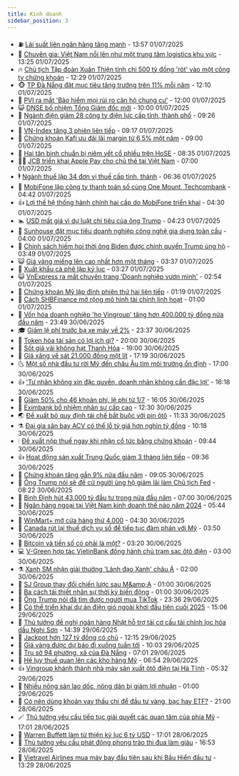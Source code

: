 ```yaml
---
title: Kinh doanh
sidebar_position: 3
---
```


<!-- vnexpress-kinh-doanh:START -->
- ⛽️ [Lãi suất liên ngân hàng tăng mạnh](https://vnexpress.net/lai-suat-lien-ngan-hang-tang-manh-4908862.html) - 13:57 01/07/2025
- 🐲 [Chuyên gia: Việt Nam nổi lên như một trung tâm logistics khu vực](https://vnexpress.net/chuyen-gia-viet-nam-noi-len-nhu-mot-trung-tam-logistics-khu-vuc-4908809.html) - 13:25 01/07/2025
- 🔥 [Chủ tịch Tập đoàn Xuân Thiện tính chi 500 tỷ đồng &#39;rót&#39; vào một công ty chứng khoán](https://vnexpress.net/chu-tich-tap-doan-xuan-thien-tinh-chi-500-ty-dong-rot-vao-mot-cong-ty-chung-khoan-4908868.html) - 12:29 01/07/2025
- 🐵 [TP Đà Nẵng đặt mục tiêu tăng trưởng trên 11% mỗi năm](https://vnexpress.net/tp-da-nang-dat-muc-tieu-tang-truong-tren-11-moi-nam-4908838.html) - 12:10 01/07/2025
- 🦅 [PVI ra mắt &#39;Bảo hiểm mọi rủi ro căn hộ chung cư&#39;](https://vnexpress.net/pvi-ra-mat-bao-hiem-moi-rui-ro-can-ho-chung-cu-4908886.html) - 12:00 01/07/2025
- 😺 [DNSE bổ nhiệm Tổng Giám đốc mới](https://vnexpress.net/dnse-bo-nhiem-tong-giam-doc-moi-4908853.html) - 10:00 01/07/2025
- 🤩 [Ngành điện giảm 28 công ty điện lực cấp tỉnh, thành phố](https://vnexpress.net/nganh-dien-giam-28-cong-ty-dien-luc-cap-tinh-thanh-pho-4908693.html) - 09:26 01/07/2025
- 🌮 [VN-Index tăng 3 phiên liên tiếp](https://vnexpress.net/vn-index-tang-3-phien-lien-tiep-4908811.html) - 09:17 01/07/2025
- 🧰 [Chứng khoán Kafi ưu đãi lãi margin từ 6,5% một năm](https://vnexpress.net/chung-khoan-kafi-uu-dai-lai-margin-tu-6-5-mot-nam-4908791.html) - 09:00 01/07/2025
- 🤔 [Hai tân binh chuẩn bị niêm yết cổ phiếu trên HoSE](https://vnexpress.net/hai-tan-binh-chuan-bi-niem-yet-co-phieu-tren-hose-4908762.html) - 08:35 01/07/2025
- 🧑‍💻 [JCB triển khai Apple Pay cho chủ thẻ tại Việt Nam](https://vnexpress.net/jcb-trien-khai-apple-pay-cho-chu-the-tai-viet-nam-4908663.html) - 07:00 01/07/2025
- 🕴 [Ngành thuế lập 34 đơn vị thuế cấp tỉnh, thành](https://vnexpress.net/nganh-thue-lap-34-don-vi-thue-cap-tinh-thanh-4908681.html) - 06:36 01/07/2025
- 🦩 [MobiFone lập công ty thanh toán số cùng One Mount, Techcombank](https://vnexpress.net/mobifone-lap-cong-ty-thanh-toan-so-cung-one-mount-techcombank-4908600.html) - 04:42 01/07/2025
- 👍 [Lợi thế hệ thống hành chính hai cấp do MobiFone triển khai](https://vnexpress.net/loi-the-he-thong-hanh-chinh-hai-cap-do-mobifone-trien-khai-4908615.html) - 04:30 01/07/2025
- 🏊 [USD mất giá vì dự luật chi tiêu của ông Trump](https://vnexpress.net/usd-mat-gia-vi-du-luat-chi-tieu-cua-ong-trump-4908612.html) - 04:23 01/07/2025
- 🤡 [Sunhouse đặt mục tiêu doanh nghiệp công nghệ gia dụng toàn cầu](https://vnexpress.net/sunhouse-dat-muc-tieu-doanh-nghiep-cong-nghe-gia-dung-toan-cau-4908580.html) - 04:00 01/07/2025
- 👀 [Chính sách hiếm hoi thời ông Biden được chính quyền Trump ủng hộ](https://vnexpress.net/chinh-sach-hiem-hoi-thoi-ong-biden-duoc-chinh-quyen-trump-ung-ho-4908581.html) - 03:49 01/07/2025
- 😺 [Giá vàng miếng lên cao nhất hơn một tháng](https://vnexpress.net/gia-vang-mieng-len-cao-nhat-hai-tuan-4908577.html) - 03:37 01/07/2025
- 🦣 [Xuất khẩu cà phê lập kỷ lục](https://vnexpress.net/xuat-khau-ca-phe-lap-ky-luc-4908522.html) - 03:27 01/07/2025
- 😺 [VnExpress ra mắt chuyên trang &#39;Doanh nghiệp vươn mình&#39;](https://vnexpress.net/vnexpress-ra-mat-chuyen-trang-doanh-nghiep-vuon-minh-4908354.html) - 02:54 01/07/2025
- 💼 [Chứng khoán Mỹ lập đỉnh phiên thứ hai liên tiếp](https://vnexpress.net/chung-khoan-my-lap-dinh-phien-thu-hai-lien-tiep-4908450.html) - 01:19 01/07/2025
- 🤗 [Cách SHBFinance mở rộng mô hình tài chính linh hoạt](https://vnexpress.net/cach-shbfinance-mo-rong-mo-hinh-tai-chinh-linh-hoat-4907910.html) - 01:00 01/07/2025
- 👀 [Vốn hóa doanh nghiệp &#39;họ Vingroup&#39; tăng hơn 400.000 tỷ đồng nửa đầu năm](https://vnexpress.net/von-hoa-doanh-nghiep-ho-vingroup-tang-hon-400-000-ty-dong-nua-dau-nam-4908268.html) - 23:49 30/06/2025
- 🎓 [Giảm lệ phí trước bạ xe máy về 2%](https://vnexpress.net/giam-le-phi-truoc-ba-xe-may-ve-2-4908434.html) - 23:37 30/06/2025
- 🗽 [Token hóa tài sản có lợi ích gì?](https://vnexpress.net/token-hoa-tai-san-co-loi-ich-gi-4908220.html) - 20:00 30/06/2025
- 🚀 [Sốt giá vải không hạt Thanh Hóa](https://vnexpress.net/sot-gia-vai-khong-hat-thanh-hoa-4908208.html) - 19:00 30/06/2025
- 🤗 [Giá xăng về sát 21.000 đồng một lít](https://vnexpress.net/gia-xang-moi-nhat-hom-nay-1-7-4908379.html) - 17:19 30/06/2025
- 🌜 [Một số nhà đầu tư rời Mỹ đến châu Âu tìm môi trường ổn định](https://vnexpress.net/mot-so-nha-dau-tu-roi-my-den-chau-au-tim-moi-truong-on-dinh-4908202.html) - 17:00 30/06/2025
- 👍 [&#39;Tư nhân không xin đặc quyền, doanh nhân không cần đặc lợi&#39;](https://vnexpress.net/tu-nhan-khong-xin-dac-quyen-doanh-nhan-khong-can-dac-loi-4908388.html) - 16:18 30/06/2025
- 🤖 [Giảm 50% cho 46 khoản phí, lệ phí từ 1/7](https://vnexpress.net/giam-50-cho-46-khoan-phi-le-phi-tu-1-7-4908415.html) - 16:05 30/06/2025
- 🫣 [Eximbank bổ nhiệm nhân sự cấp cao](https://vnexpress.net/eximbank-bo-nhiem-nhan-su-cap-cao-4908386.html) - 12:30 30/06/2025
- 🌏 [Đề xuất bỏ quy định tái chế bắt buộc với pin ôtô](https://vnexpress.net/de-xuat-bo-quy-dinh-tai-che-bat-buoc-voi-pin-oto-4908251.html) - 11:33 30/06/2025
- ⚗️ [Đại gia sân bay ACV có thể lỗ tỷ giá hơn nghìn tỷ đồng](https://vnexpress.net/dai-gia-san-bay-acv-co-the-lo-ty-gia-hon-nghin-ty-dong-4908305.html) - 10:18 30/06/2025
- 🕯 [Đề xuất nộp thuế ngay khi nhận cổ tức bằng chứng khoán](https://vnexpress.net/de-xuat-nop-thue-ngay-khi-nhan-co-tuc-bang-chung-khoan-4908211.html) - 09:44 30/06/2025
- 👍 [Hoạt động sản xuất Trung Quốc giảm 3 tháng liên tiếp](https://vnexpress.net/hoat-dong-san-xuat-trung-quoc-giam-3-thang-lien-tiep-4908267.html) - 09:36 30/06/2025
- 🤠 [Chứng khoán tăng gần 9% nửa đầu năm](https://vnexpress.net/chung-khoan-tang-gan-9-nua-dau-nam-4908285.html) - 09:05 30/06/2025
- 🌊 [Ông Trump nói sẽ đề cử người ủng hộ giảm lãi làm Chủ tịch Fed](https://vnexpress.net/ong-trump-noi-se-de-cu-nguoi-ung-ho-giam-lai-lam-chu-tich-fed-4908049.html) - 08:22 30/06/2025
- 🌈 [Bình Định hút 43.000 tỷ đầu tư trong nửa đầu năm](https://vnexpress.net/binh-dinh-hut-43-000-ty-dau-tu-trong-nua-dau-nam-4908178.html) - 07:00 30/06/2025
- 🥳 [Ngân hàng ngoại tại Việt Nam kinh doanh thế nào năm 2024](https://vnexpress.net/ngan-hang-ngoai-tai-viet-nam-kinh-doanh-the-nao-nam-2024-4907608.html) - 05:44 30/06/2025
- 🐻 [WinMart+ mở cửa hàng thứ 4.000](https://vnexpress.net/winmart-mo-cua-hang-thu-4-000-4908036.html) - 04:30 30/06/2025
- 💫 [Canada rút lại thuế dịch vụ số để tiếp tục đàm phán với Mỹ](https://vnexpress.net/canada-rut-lai-thue-dich-vu-so-de-tiep-tuc-dam-phan-voi-my-4908012.html) - 03:50 30/06/2025
- 🤩 [Bitcoin và tiền số có phải là một?](https://vnexpress.net/bitcoin-va-tien-so-co-phai-la-mot-4907208.html) - 03:20 30/06/2025
- 💻 [V-Green hợp tác VietinBank đồng hành chủ trạm sạc ôtô điện](https://vnexpress.net/v-green-hop-tac-vietinbank-dong-hanh-chu-tram-sac-oto-dien-4907503.html) - 03:00 30/06/2025
- ⚗️ [Xanh SM nhận giải thưởng &#39;Lãnh đạo Xanh&#39; châu Á](https://vnexpress.net/xanh-sm-nhan-giai-thuong-lanh-dao-xanh-chau-a-4907504.html) - 02:00 30/06/2025
- 🌈 [SJ Group thay đổi chiến lược sau M&amp;amp;A](https://vnexpress.net/sj-group-thay-doi-chien-luoc-sau-m-a-4907766.html) - 01:00 30/06/2025
- 🌝 [Ba cách tái thiết nhân sự thời kỳ biến động](https://vnexpress.net/ba-cach-tai-thiet-nhan-su-thoi-ky-bien-dong-4907234.html) - 01:00 30/06/2025
- 🥸 [Ông Trump nói đã tìm được người mua TikTok](https://vnexpress.net/ong-trump-noi-da-tim-duoc-nguoi-mua-tiktok-4907859.html) - 23:36 29/06/2025
- 🦆 [Có thể triển khai dự án điện gió ngoài khơi đầu tiên cuối 2025](https://vnexpress.net/co-the-trien-khai-du-an-dien-gio-ngoai-khoi-dau-tien-cuoi-2025-4907780.html) - 15:06 29/06/2025
- 🌋 [Thủ tướng đề nghị ngân hàng Nhật hỗ trợ tái cơ cấu tài chính lọc hóa dầu Nghi Sơn](https://vnexpress.net/thu-tuong-de-nghi-ngan-hang-nhat-ho-tro-tai-co-cau-tai-chinh-loc-hoa-dau-nghi-son-4907796.html) - 14:39 29/06/2025
- 🦍 [Jackpot hơn 127 tỷ đồng có chủ](https://vnexpress.net/jackpot-hon-127-ty-dong-co-chu-4907804.html) - 12:15 29/06/2025
- 🤔 [Giá vàng được dự báo đi xuống tuần tới](https://vnexpress.net/gia-vang-duoc-du-bao-di-xuong-tuan-toi-4907718.html) - 10:03 29/06/2025
- 🧰 [Trụ sở 94 phường, xã của Đà Nẵng](https://vnexpress.net/tru-so-94-phuong-xa-cua-da-nang-4907714.html) - 07:01 29/06/2025
- 🌝 [Hệ lụy thuế quan lên các kho hàng Mỹ](https://vnexpress.net/he-luy-thue-quan-len-cac-kho-hang-my-4907711.html) - 06:54 29/06/2025
- 👍 [Vingroup khánh thành nhà máy sản xuất ôtô điện tại Hà Tĩnh](https://vnexpress.net/vingroup-khanh-thanh-nha-may-san-xuat-oto-dien-tai-ha-tinh-4907679.html) - 05:32 29/06/2025
- 🗽 [Nhiều nông sản lao dốc, nông dân bị giảm lợi nhuận](https://vnexpress.net/nhieu-nong-san-lao-doc-nong-dan-bi-giam-loi-nhuan-4907519.html) - 01:00 29/06/2025
- 🐎 [Có nên dùng khoản vay thấu chi để đầu tư vàng, bạc hay ETF?](https://vnexpress.net/co-nen-dung-khoan-vay-thau-chi-de-dau-tu-vang-bac-hay-etf-4905210.html) - 21:00 28/06/2025
- 🪄 [Thủ tướng yêu cầu tiếp tục giải quyết các quan tâm của phía Mỹ](https://vnexpress.net/thu-tuong-yeu-cau-tiep-tuc-giai-quyet-cac-quan-tam-cua-phia-my-4907590.html) - 17:01 28/06/2025
- 🎊 [Warren Buffett làm từ thiện kỷ lục 6 tỷ USD](https://vnexpress.net/warren-buffett-lam-tu-thien-ky-luc-6-ty-usd-4907595.html) - 17:01 28/06/2025
- 🗽 [Thủ tướng yêu cầu phát động phong trào thi đua làm giàu](https://vnexpress.net/thu-tuong-yeu-cau-phat-dong-phong-trao-thi-dua-lam-giau-4907592.html) - 16:53 28/06/2025
- 🦩 [Vietravel Airlines mua máy bay đầu tiên sau khi Bầu Hiển đầu tư](https://vnexpress.net/vietravel-airlines-mua-may-bay-dau-tien-sau-khi-bau-hien-dau-tu-4907571.html) - 13:29 28/06/2025<!-- vnexpress-kinh-doanh:END -->
